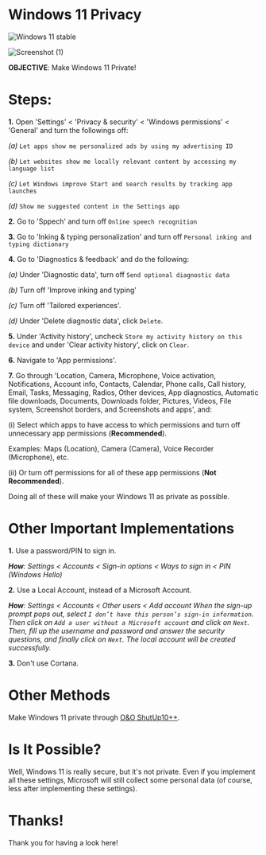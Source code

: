 # Windows 11 Privacy

![Windows 11 stable](https://badgen.net/badge/Windows%2011%2021H2/GPLv3/blue?icon=github)

![Screenshot (1)](https://user-images.githubusercontent.com/80682093/139573297-62b20b6b-0735-40bc-bf18-ee2abbd8ac2c.png)

**OBJECTIVE**: Make Windows 11 Private!

# Steps:

**1.** Open 'Settings' < 'Privacy & security' < 'Windows permissions' < 'General' and turn the followings off:
  
  _(a)_ `Let apps show me personalized ads by using my advertising ID`
  
  _(b)_ `Let websites show me locally relevant content by accessing my language list`
  
  _(c)_ `Let Windows improve Start and search results by tracking app launches`
  
  _(d)_ `Show me suggested content in the Settings app`
  
 **2.** Go to 'Sppech' and turn off `Online speech recognition`
 
 **3.**  Go to 'Inking & typing personalization' and turn off `Personal inking and typing dictionary`
 
 **4.**  Go to 'Diagnostics & feedback' and do the following:
  
  _(a)_ Under 'Diagnostic data', turn off `Send optional diagnostic data`
  
  _(b)_ Turn off 'Improve inking and typing'
  
  _(c)_ Turn off 'Tailored experiences'.
  
  _(d)_ Under 'Delete diagnostic data', click `Delete`.

**5.** Under 'Activity history', uncheck `Store my activity history on this device` and under 'Clear activity history', click on `Clear`.

**6.** Navigate to 'App permissions'.

**7.** Go through 'Location, Camera, Microphone, Voice activation, Notifications, Account info, Contacts, Calendar, Phone calls, Call history, Email, Tasks, Messaging, Radios, Other devices, App diagnostics, Automatic file downloads, Documents, Downloads folder, Pictures, Videos, File system, Screenshot borders, and Screenshots and apps', and:
  
  (i) Select which apps to have access to which permissions and turn off unnecessary app permissions (**Recommended**). 
  
  Examples: Maps (Location), Camera (Camera), Voice Recorder (Microphone), etc.
  
  (ii) Or turn off permissions for all of these app permissions (**Not Recommended**).
  
Doing all of these will make your Windows 11 as private as possible.

# Other Important Implementations

   **1.** Use a password/PIN to sign in.

   _**How**: Settings < Accounts < Sign-in options < Ways to sign in < PIN (Windows Hello)_ 

   **2.** Use a Local Account, instead of a Microsoft Account.

   _**How**: Settings < Accounts < Other users < Add account
   When the sign-up prompt pops out, select `I don’t have this person’s sign-in information`. Then click on `Add a user without a Microsoft account` and click on `Next`. Then, fill up the username and password and answer the security questions, and finally click on `Next`. The local account will be created successfully._

   **3.** Don't use Cortana.
   
   # Other Methods

   Make Windows 11 private through [O&O ShutUp10++](https://www.oo-software.com/en/shutup10).
   
   # Is It Possible?

   Well, Windows 11 is really secure, but it's not private. Even if you implement all these settings, Microsoft will still collect some personal data (of course, less after
   implementing these settings).

# Thanks!

Thank you for having a look here!
